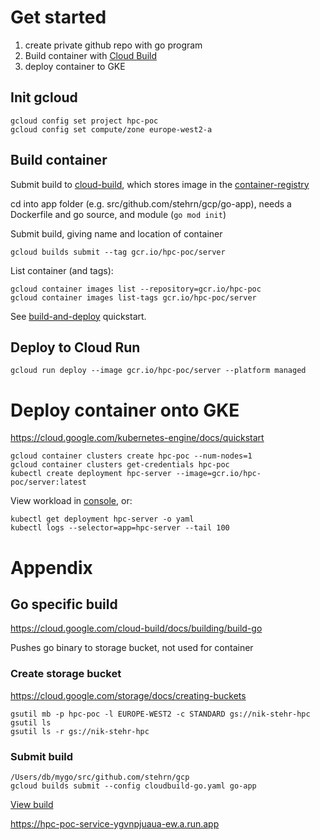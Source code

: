 

# Get started
1. create private github repo with go program
2. Build container with [Cloud Build](https://cloud.google.com/cloud-build)
3. deploy container to GKE

## Init gcloud
```
gcloud config set project hpc-poc
gcloud config set compute/zone europe-west2-a
```

## Build container
Submit build to [cloud-build](https://cloud.google.com/cloud-build), which stores image in the [container-registry](https://cloud.google.com/container-registry)

cd into app folder (e.g. src/github.com/stehrn/gcp/go-app), needs a Dockerfile and go source, and module (`go mod init`)

Submit build, giving name and location of container
```
gcloud builds submit --tag gcr.io/hpc-poc/server
```
List container (and tags):
```
gcloud container images list --repository=gcr.io/hpc-poc
gcloud container images list-tags gcr.io/hpc-poc/server
```

See [build-and-deploy](https://cloud.google.com/run/docs/quickstarts/build-and-deploy) quickstart.

## Deploy to Cloud Run
```
gcloud run deploy --image gcr.io/hpc-poc/server --platform managed
```

# Deploy container onto GKE
https://cloud.google.com/kubernetes-engine/docs/quickstart

```
gcloud container clusters create hpc-poc --num-nodes=1
gcloud container clusters get-credentials hpc-poc
kubectl create deployment hpc-server --image=gcr.io/hpc-poc/server:latest
```

View workload in [console](https://console.cloud.google.com/kubernetes/workload/), or:
```
kubectl get deployment hpc-server -o yaml
kubectl logs --selector=app=hpc-server --tail 100
```

# Appendix
## Go specific build
https://cloud.google.com/cloud-build/docs/building/build-go

Pushes go binary to storage bucket, not used for container

### Create storage bucket
https://cloud.google.com/storage/docs/creating-buckets
```
gsutil mb -p hpc-poc -l EUROPE-WEST2 -c STANDARD gs://nik-stehr-hpc
gsutil ls
gsutil ls -r gs://nik-stehr-hpc
```
### Submit build
```
/Users/db/mygo/src/github.com/stehrn/gcp
gcloud builds submit --config cloudbuild-go.yaml go-app
```
[View build](https://console.cloud.google.com/cloud-build/builds/)

 https://hpc-poc-service-ygvnpjuaua-ew.a.run.app
